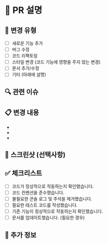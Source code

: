 # 📝 PR 설명

<!-- 
이 PR에서 변경한 내용에 대해 명확하게 설명해주세요.
기능 추가, 버그 수정, 리팩토링 등 변경 유형에 대해 언급해주세요.
-->

## 📌 변경 유형

<!-- 해당하는 항목에 'x'를 표시해주세요. -->

- [ ] 새로운 기능 추가
- [ ] 버그 수정
- [ ] 코드 리팩토링
- [ ] 스타일 변경 (코드 기능에 영향을 주지 않는 변경)
- [ ] 문서 추가/수정
- [ ] 기타 (아래에 설명)

## 🔍 관련 이슈

<!-- 이 PR이 해결하는 이슈번호를 적어주세요. 예: "Fixes #123" 또는 "Closes #123" -->

## 📋 변경 내용

<!-- 주요 변경 사항들을 불렛 포인트로 나열해주세요. -->

- 
- 
- 

## 📸 스크린샷 (선택사항)

<!-- UI 변경이 있는 경우, 변경 전/후 스크린샷을 첨부해주세요. -->

## ✅ 체크리스트

<!-- 다음 항목들을 확인했는지 체크해주세요. -->

- [ ] 코드가 정상적으로 작동하는지 확인했습니다.
- [ ] 코드 컨벤션을 준수했습니다.
- [ ] 불필요한 콘솔 로그 및 주석을 제거했습니다.
- [ ] 필요한 테스트 코드를 작성했습니다.
- [ ] 기존 기능이 정상적으로 작동하는지 확인했습니다.
- [ ] 문서를 업데이트했습니다. (필요한 경우)

## 📌 추가 정보

<!-- PR에 대한 추가 정보나 검토자를 위한 특별한 지침이 있다면 여기에 적어주세요. --> 